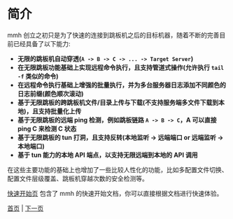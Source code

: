 # 简介

mmh 创立之初只是为了快速的连接到跳板机之后的目标机器，随着不断的完善目前已经具备了以下能力:

- **无限的跳板机自动穿透(`A -> B -> C -> ... -> Target Server`)**
- **在无限跳板功能基础上实现远程命令执行，且支持管道式操作(允许执行 `tail -f` 类似的命令)**
- **在远程命令执行基础上增强的批量执行，并为多台服务器日志添加不同颜色的日志前缀(颜色顺次滚动)**
- **基于无限跳板的跨跳板机文件/目录上传与下载(不支持服务端多文件下载到本地)，且支持批量化上传**
- **基于无限跳板的远端 ping 检测，例如跳板链路 `A -> B -> C`，A 可以直接 ping C 来检测 C 状态**
- **基于无限跳板的 tun 打洞，且支持反转(本地监听 -> 远端端口 or 远端监听 -> 本地端口)**
- **基于 tun 能力的本地 API 端点，以支持无限远端到本地的 API 调用**

在这些主要功能的基础上也增加了一些比较人性化的功能，比如多配置文件切换、配置文件层级覆盖、跳板机穿越次数的安全检测等。

[快速开始页](02-quick_start) 包含了 mmh 的快速开始文档，你可以直接根据文档进行快速体验。

[首页](.) | [下一页](02-quick_start)
